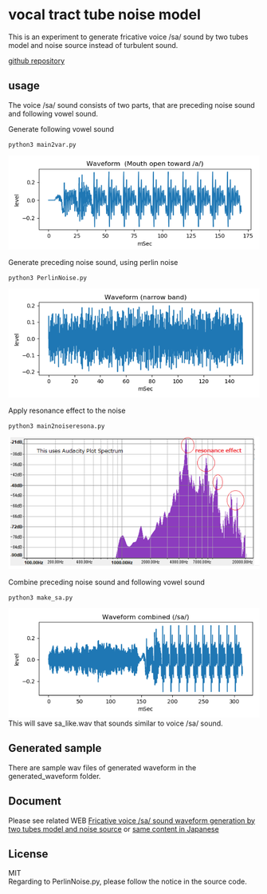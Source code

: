 # vocal tract tube noise model   
   
This is an experiment to generate fricative voice /sa/ sound by two tubes model and noise source instead of turbulent sound.  
  
[github repository](https://github.com/shun60s/Vocal-Tube-Noise-S-Model)  

## usage   
The voice /sa/ sound consists of two parts, that are preceding noise sound and following vowel sound.  

Generate following vowel sound  
```
python3 main2var.py
```
![figure1](docs/waveform_variable_a.png)  


Generate preceding noise sound, using perlin noise  
```
python3 PerlinNoise.py
```
![figure2](docs/waveform_s_noise_narrow.png)  


Apply resonance effect to the noise  
```
python3 main2noiseresona.py
```
![figure3](docs/su_wave_spectrum_sample.png)  


Combine preceding noise sound and following vowel sound  
```
python3 make_sa.py
```
![figure4](docs/waveform_like_sa.png)  
This will save sa_like.wav that sounds similar to voice /sa/ sound.  


## Generated sample  

There are sample wav files of generated waveform in the generated_waveform folder.  


## Document  

Please see related WEB [Fricative voice /sa/ sound waveform generation by two tubes model and noise source](https://wsignal.sakura.ne.jp/onsei2007/python4-e.html) or
[same content in Japanese](https://wsignal.sakura.ne.jp/onsei2007/python4.html)  


## License    
MIT  
Regarding to PerlinNoise.py, please follow the notice in the source code. 
